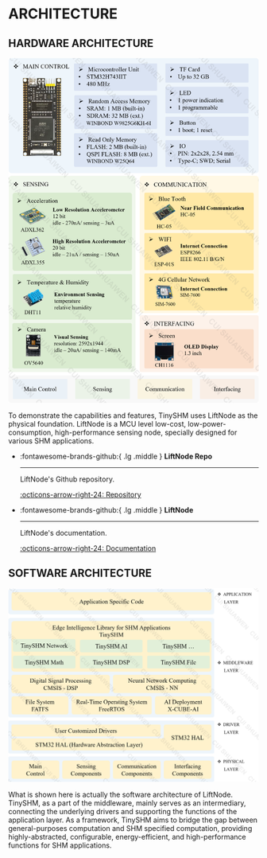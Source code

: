 # ARCHITECTURE

## HARDWARE ARCHITECTURE

![Hardware Architecture](hw.png)

To demonstrate the capabilities and features, TinySHM uses LiftNode as the physical foundation. LiftNode is a MCU level low-cost, low-power-consumption, high-performance sensing node, specially designed for various SHM applications.

<div class="grid cards" markdown>

-   :fontawesome-brands-github:{ .lg .middle } __LiftNode Repo__  

    ---

    LiftNode's Github repository.


    [:octicons-arrow-right-24: <a href="https://github.com/Shuaiwen-Cui/MCU_NODE_STM32" target="_blank"> Repository </a>](#)

-   :fontawesome-brands-github:{ .lg .middle } __LiftNode__  

    ---

    LiftNode's documentation.

    [:octicons-arrow-right-24: <a href="https://shuaiwen-cui.github.io/MCU_NODE_STM32/" target="_blank"> Documentation </a>](#)

</div>

## SOFTWARE ARCHITECTURE

![Software Architecture](sw.png)

What is shown here is actually the software architecture of LiftNode. TinySHM, as a part of the middleware, mainly serves as an intermediary, connecting the underlying drivers and supporting the functions of the application layer. As a framework, TinySHM aims to bridge the gap between general-purposes computation and SHM specified computation, providing highly-abstracted, configurable, energy-efficient, and high-performance functions for SHM applications.

